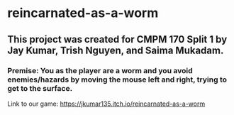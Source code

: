 # reincarnated-as-a-worm

<h2> This project was created for CMPM 170 Split 1 by Jay Kumar, Trish Nguyen, and Saima Mukadam. </h2>
<h3> Premise: You as the player are a worm and you avoid enemies/hazards by moving the mouse left and right, trying to get to the surface. </h3>

Link to our game: https://jkumar135.itch.io/reincarnated-as-a-worm
